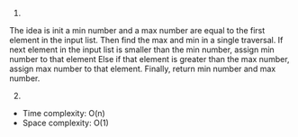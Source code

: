 1. 
The idea is init a min number and a max number are equal to the first element in the input list.
Then find the max and min in a single traversal.
If next element in the input list is smaller than the min number, assign min number to that element
Else if that element is greater than the max number, assign max number to that element.
Finally, return min number and max number.

2. 
- Time complexity: O(n)
- Space complexity: O(1)